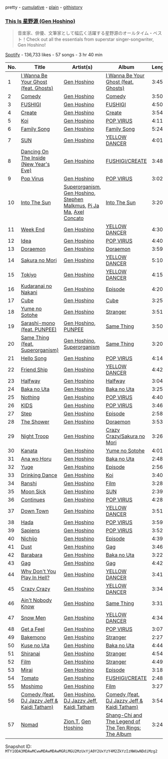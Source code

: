 pretty - [cumulative](/playlists/cumulative/37i9dQZF1DX1WBmdWaXNNZ.md) - [plain](/playlists/plain/37i9dQZF1DX1WBmdWaXNNZ) - [githistory](https://github.githistory.xyz/mackorone/spotify-playlist-archive/blob/main/playlists/plain/37i9dQZF1DX1WBmdWaXNNZ)

### [This Is 星野源 \(Gen Hoshino\)](https://open.spotify.com/playlist/37i9dQZF1DX1WBmdWaXNNZ)

> 音楽家、俳優、文筆家として幅広く活躍する星野源のオールタイム・ベスト！Check out all the essentials from superstar singer\-songwriter, Gen Hoshino!

[Spotify](https://open.spotify.com/user/spotify) - 136,733 likes - 57 songs - 3 hr 40 min

| No. | Title | Artist(s) | Album | Length |
|---|---|---|---|---|
| 1 | [I Wanna Be Your Ghost \(feat\. Ghosts\)](https://open.spotify.com/track/12qmPGMrOCogibc7qyxT9s) | [Gen Hoshino](https://open.spotify.com/artist/1S2S00lgLYLGHWA44qGEUs) | [I Wanna Be Your Ghost \(feat\. Ghosts\)](https://open.spotify.com/album/3yMv72mFXC359orTQ2mZHe) | 3:45 |
| 2 | [Comedy](https://open.spotify.com/track/5SuOikwiRyPMVoIQDJUgSV) | [Gen Hoshino](https://open.spotify.com/artist/1S2S00lgLYLGHWA44qGEUs) | [Comedy](https://open.spotify.com/album/41ERrwfzos93Xlf6hFBiDn) | 3:50 |
| 3 | [FUSHIGI](https://open.spotify.com/track/3dPpQeLTWjCjEbSevDMQfW) | [Gen Hoshino](https://open.spotify.com/artist/1S2S00lgLYLGHWA44qGEUs) | [FUSHIGI](https://open.spotify.com/album/0DgaDZNp5WTWVpCS8jYI5M) | 4:50 |
| 4 | [Create](https://open.spotify.com/track/5FqE1Cd1rt7ijK76BlFx87) | [Gen Hoshino](https://open.spotify.com/artist/1S2S00lgLYLGHWA44qGEUs) | [Create](https://open.spotify.com/album/7yYs9yoqpDz0nkeNdzYpvR) | 3:54 |
| 5 | [Koi](https://open.spotify.com/track/4nmjL1mUKOAfAbo9QG9tSE) | [Gen Hoshino](https://open.spotify.com/artist/1S2S00lgLYLGHWA44qGEUs) | [POP VIRUS](https://open.spotify.com/album/7oFLY1YL5bBI32UHsmQO6q) | 4:11 |
| 6 | [Family Song](https://open.spotify.com/track/3Ms2WsIGHExju0gpucrWxv) | [Gen Hoshino](https://open.spotify.com/artist/1S2S00lgLYLGHWA44qGEUs) | [Family Song](https://open.spotify.com/album/1oJznhV4m2H2PeeNkCnKbR) | 5:24 |
| 7 | [SUN](https://open.spotify.com/track/7rIBp3U5Igzn44l7Z7mOtE) | [Gen Hoshino](https://open.spotify.com/artist/1S2S00lgLYLGHWA44qGEUs) | [YELLOW DANCER](https://open.spotify.com/album/1vtIqjn25qHypqyoI21q8d) | 4:01 |
| 8 | [Dancing On The Inside \(New Year's Eve\)](https://open.spotify.com/track/4yZhE66HniB1CMpEQMaTAx) | [Gen Hoshino](https://open.spotify.com/artist/1S2S00lgLYLGHWA44qGEUs) | [FUSHIGI/CREATE](https://open.spotify.com/album/1tUDKOZlY1s83HQ2D2AZxj) | 3:48 |
| 9 | [Pop Virus](https://open.spotify.com/track/6hDBkm6B8HF9B4oATW28YN) | [Gen Hoshino](https://open.spotify.com/artist/1S2S00lgLYLGHWA44qGEUs) | [POP VIRUS](https://open.spotify.com/album/7oFLY1YL5bBI32UHsmQO6q) | 3:02 |
| 10 | [Into The Sun](https://open.spotify.com/track/6Aw4apZtDh41tu3F0obxDt) | [Superorganism](https://open.spotify.com/artist/0Wkm45quqfx3NepJpXDvwE), [Gen Hoshino](https://open.spotify.com/artist/1S2S00lgLYLGHWA44qGEUs), [Stephen Malkmus](https://open.spotify.com/artist/0WISkx0PwT6lYWdPqKUJY8), [Pi Ja Ma](https://open.spotify.com/artist/4Rvd84k54Bx41YK2kH3GoA), [Axel Concato](https://open.spotify.com/artist/1vmJHFbi8KRWgmOmOU0M5V) | [Into The Sun](https://open.spotify.com/album/2rOnO3lQDhLV6EHoARg3xz) | 3:20 |
| 11 | [Week End](https://open.spotify.com/track/5eZdmSbdCtO344dC0A3CB2) | [Gen Hoshino](https://open.spotify.com/artist/1S2S00lgLYLGHWA44qGEUs) | [YELLOW DANCER](https://open.spotify.com/album/1vtIqjn25qHypqyoI21q8d) | 4:30 |
| 12 | [Idea](https://open.spotify.com/track/30QnX1bcrFYqWQNKfWclr8) | [Gen Hoshino](https://open.spotify.com/artist/1S2S00lgLYLGHWA44qGEUs) | [POP VIRUS](https://open.spotify.com/album/7oFLY1YL5bBI32UHsmQO6q) | 4:40 |
| 13 | [Doraemon](https://open.spotify.com/track/2pcuXnZhTirLXsfXGVFTv2) | [Gen Hoshino](https://open.spotify.com/artist/1S2S00lgLYLGHWA44qGEUs) | [Doraemon](https://open.spotify.com/album/5VGCJPjawUCJhP4PG2IKtp) | 3:59 |
| 14 | [Sakura no Mori](https://open.spotify.com/track/7eEvKU1yG1JaaBEjyV7ySN) | [Gen Hoshino](https://open.spotify.com/artist/1S2S00lgLYLGHWA44qGEUs) | [YELLOW DANCER](https://open.spotify.com/album/1vtIqjn25qHypqyoI21q8d) | 5:10 |
| 15 | [Tokiyo](https://open.spotify.com/track/588HgBgBK9Z2z3MMkGu7YN) | [Gen Hoshino](https://open.spotify.com/artist/1S2S00lgLYLGHWA44qGEUs) | [YELLOW DANCER](https://open.spotify.com/album/1vtIqjn25qHypqyoI21q8d) | 4:15 |
| 16 | [Kudaranai no Nakani](https://open.spotify.com/track/3PhezG0b5NSLgvAcxdQ13G) | [Gen Hoshino](https://open.spotify.com/artist/1S2S00lgLYLGHWA44qGEUs) | [Episode](https://open.spotify.com/album/6gPzhi9DkK9XXbH9PZuDR8) | 4:20 |
| 17 | [Cube](https://open.spotify.com/track/0KS2Tet5hEKRYrsLJkVILV) | [Gen Hoshino](https://open.spotify.com/artist/1S2S00lgLYLGHWA44qGEUs) | [Cube](https://open.spotify.com/album/5PEW5e7jELgzt5QH0dHHpx) | 3:25 |
| 18 | [Yume no Sotohe](https://open.spotify.com/track/5gco2ws1tdB6Md3vFqbwf4) | [Gen Hoshino](https://open.spotify.com/artist/1S2S00lgLYLGHWA44qGEUs) | [Stranger](https://open.spotify.com/album/7GJtALMajef2QQw7cyzXyx) | 3:51 |
| 19 | [Sarashi\-mono \(feat\. PUNPEE\)](https://open.spotify.com/track/1HU8n15qhw1py9JjLoHCaE) | [Gen Hoshino](https://open.spotify.com/artist/1S2S00lgLYLGHWA44qGEUs), [PUNPEE](https://open.spotify.com/artist/0mP8A1qIoufScrsxq18Cw6) | [Same Thing](https://open.spotify.com/album/2ejyLOljyWuPWtSCHaxIue) | 3:50 |
| 20 | [Same Thing \(feat\. Superorganism\)](https://open.spotify.com/track/3deGeTEWAMMPDMzKUFP39q) | [Gen Hoshino](https://open.spotify.com/artist/1S2S00lgLYLGHWA44qGEUs), [Superorganism](https://open.spotify.com/artist/0Wkm45quqfx3NepJpXDvwE) | [Same Thing](https://open.spotify.com/album/2ejyLOljyWuPWtSCHaxIue) | 3:20 |
| 21 | [Hello Song](https://open.spotify.com/track/4xT0IadOt3fBGIFKQPGUdt) | [Gen Hoshino](https://open.spotify.com/artist/1S2S00lgLYLGHWA44qGEUs) | [POP VIRUS](https://open.spotify.com/album/7oFLY1YL5bBI32UHsmQO6q) | 4:14 |
| 22 | [Friend Ship](https://open.spotify.com/track/3hKwzU4pRQwDr5YJODcuRf) | [Gen Hoshino](https://open.spotify.com/artist/1S2S00lgLYLGHWA44qGEUs) | [YELLOW DANCER](https://open.spotify.com/album/1vtIqjn25qHypqyoI21q8d) | 4:42 |
| 23 | [Halfway](https://open.spotify.com/track/5me2njhsNOrvMV2XjVwuXq) | [Gen Hoshino](https://open.spotify.com/artist/1S2S00lgLYLGHWA44qGEUs) | [Halfway](https://open.spotify.com/album/5GURKS7rYpa92t9iXp5hBV) | 3:04 |
| 24 | [Baka no Uta](https://open.spotify.com/track/39CcJng5G8RGnOiQuM5jMg) | [Gen Hoshino](https://open.spotify.com/artist/1S2S00lgLYLGHWA44qGEUs) | [Baka no Uta](https://open.spotify.com/album/2tr63kOkJSfR8PRiIqWkXz) | 3:25 |
| 25 | [Nothing](https://open.spotify.com/track/3Ar74ZAYT9fRzGqsGnE7Kc) | [Gen Hoshino](https://open.spotify.com/artist/1S2S00lgLYLGHWA44qGEUs) | [POP VIRUS](https://open.spotify.com/album/7oFLY1YL5bBI32UHsmQO6q) | 4:40 |
| 26 | [KIDS](https://open.spotify.com/track/4u4gECARUB57ebfqmbKB2W) | [Gen Hoshino](https://open.spotify.com/artist/1S2S00lgLYLGHWA44qGEUs) | [POP VIRUS](https://open.spotify.com/album/7oFLY1YL5bBI32UHsmQO6q) | 3:46 |
| 27 | [Step](https://open.spotify.com/track/7ADRzLxJt9IS8xsEmF2hNU) | [Gen Hoshino](https://open.spotify.com/artist/1S2S00lgLYLGHWA44qGEUs) | [Episode](https://open.spotify.com/album/6gPzhi9DkK9XXbH9PZuDR8) | 2:58 |
| 28 | [The Shower](https://open.spotify.com/track/6J2MV2X7j6wNMzWV9lBh4B) | [Gen Hoshino](https://open.spotify.com/artist/1S2S00lgLYLGHWA44qGEUs) | [Doraemon](https://open.spotify.com/album/5VGCJPjawUCJhP4PG2IKtp) | 3:53 |
| 29 | [Night Troop](https://open.spotify.com/track/7yZHpV8preP7YIjqlY1K6v) | [Gen Hoshino](https://open.spotify.com/artist/1S2S00lgLYLGHWA44qGEUs) | [Crazy Crazy/Sakura no Mori](https://open.spotify.com/album/1a7bYgO5K7wzEhZgGlnZ23) | 3:26 |
| 30 | [Kanata](https://open.spotify.com/track/0ZJxxXQxFW1IABDB1Iwjzp) | [Gen Hoshino](https://open.spotify.com/artist/1S2S00lgLYLGHWA44qGEUs) | [Yume no Sotohe](https://open.spotify.com/album/5YyPibZaKicJjbISgppRHK) | 4:01 |
| 31 | [Ana wo Horu](https://open.spotify.com/track/6BrsfCDjWJwkbhApfOHTYd) | [Gen Hoshino](https://open.spotify.com/artist/1S2S00lgLYLGHWA44qGEUs) | [Baka no Uta](https://open.spotify.com/album/2tr63kOkJSfR8PRiIqWkXz) | 2:48 |
| 32 | [Yuge](https://open.spotify.com/track/5D1d1YeP3q4TBj5k4c6Kxn) | [Gen Hoshino](https://open.spotify.com/artist/1S2S00lgLYLGHWA44qGEUs) | [Episode](https://open.spotify.com/album/6gPzhi9DkK9XXbH9PZuDR8) | 2:56 |
| 33 | [Drinking Dance](https://open.spotify.com/track/2kslhvz31NSZ6eKSiiNH5a) | [Gen Hoshino](https://open.spotify.com/artist/1S2S00lgLYLGHWA44qGEUs) | [Koi](https://open.spotify.com/album/0dQHVhTZlbT2S7vq6pM0t7) | 3:40 |
| 34 | [Ranshi](https://open.spotify.com/track/2Tg1VOIfnI1w6GZDf7owty) | [Gen Hoshino](https://open.spotify.com/artist/1S2S00lgLYLGHWA44qGEUs) | [Film](https://open.spotify.com/album/20B8tfOi3zX4Fi1Qm3f5CY) | 3:28 |
| 35 | [Moon Sick](https://open.spotify.com/track/4FLycfLPnJSx6lCJg3PbnD) | [Gen Hoshino](https://open.spotify.com/artist/1S2S00lgLYLGHWA44qGEUs) | [SUN](https://open.spotify.com/album/5729BXTN8NmCuCkjQTlSL6) | 2:39 |
| 36 | [Continues](https://open.spotify.com/track/67Sio6JxPyqHG62lnJrWL8) | [Gen Hoshino](https://open.spotify.com/artist/1S2S00lgLYLGHWA44qGEUs) | [POP VIRUS](https://open.spotify.com/album/7oFLY1YL5bBI32UHsmQO6q) | 4:28 |
| 37 | [Down Town](https://open.spotify.com/track/7aGylKLUnZ5QHngdviZSsb) | [Gen Hoshino](https://open.spotify.com/artist/1S2S00lgLYLGHWA44qGEUs) | [YELLOW DANCER](https://open.spotify.com/album/1vtIqjn25qHypqyoI21q8d) | 3:51 |
| 38 | [Hada](https://open.spotify.com/track/1FbnblJUrxTv7uGSilSu54) | [Gen Hoshino](https://open.spotify.com/artist/1S2S00lgLYLGHWA44qGEUs) | [POP VIRUS](https://open.spotify.com/album/7oFLY1YL5bBI32UHsmQO6q) | 3:59 |
| 39 | [Sapiens](https://open.spotify.com/track/2YXAvGaZ0NidrX5keTA4dM) | [Gen Hoshino](https://open.spotify.com/artist/1S2S00lgLYLGHWA44qGEUs) | [POP VIRUS](https://open.spotify.com/album/7oFLY1YL5bBI32UHsmQO6q) | 3:52 |
| 40 | [Nichijo](https://open.spotify.com/track/19wvuvxAeBAEHGxt9KIG5e) | [Gen Hoshino](https://open.spotify.com/artist/1S2S00lgLYLGHWA44qGEUs) | [Episode](https://open.spotify.com/album/6gPzhi9DkK9XXbH9PZuDR8) | 4:39 |
| 41 | [Dust](https://open.spotify.com/track/08r2AeGoMNJKd21IVl5N1V) | [Gen Hoshino](https://open.spotify.com/artist/1S2S00lgLYLGHWA44qGEUs) | [Gag](https://open.spotify.com/album/6A3T1oQsAklCecRLwiKPps) | 3:46 |
| 42 | [Barabara](https://open.spotify.com/track/0WZsiLJt3fahbqEA04j2Qv) | [Gen Hoshino](https://open.spotify.com/artist/1S2S00lgLYLGHWA44qGEUs) | [Baka no Uta](https://open.spotify.com/album/2tr63kOkJSfR8PRiIqWkXz) | 3:22 |
| 43 | [Gag](https://open.spotify.com/track/1qr5ewvJ25GNZ84K5R94z8) | [Gen Hoshino](https://open.spotify.com/artist/1S2S00lgLYLGHWA44qGEUs) | [Gag](https://open.spotify.com/album/6A3T1oQsAklCecRLwiKPps) | 4:42 |
| 44 | [Why Don't You Play In Hell?](https://open.spotify.com/track/4cjKCc5EiJbRanDMw81SUG) | [Gen Hoshino](https://open.spotify.com/artist/1S2S00lgLYLGHWA44qGEUs) | [YELLOW DANCER](https://open.spotify.com/album/1vtIqjn25qHypqyoI21q8d) | 3:41 |
| 45 | [Crazy Crazy](https://open.spotify.com/track/5UPRrapEmPhJUhmuUa7qqD) | [Gen Hoshino](https://open.spotify.com/artist/1S2S00lgLYLGHWA44qGEUs) | [YELLOW DANCER](https://open.spotify.com/album/1vtIqjn25qHypqyoI21q8d) | 3:34 |
| 46 | [Ain't Nobody Know](https://open.spotify.com/track/1RsW5svUAwAPNdmFmcNKaa) | [Gen Hoshino](https://open.spotify.com/artist/1S2S00lgLYLGHWA44qGEUs) | [Same Thing](https://open.spotify.com/album/2ejyLOljyWuPWtSCHaxIue) | 3:31 |
| 47 | [Snow Men](https://open.spotify.com/track/5XuHnDWqL3KxOGvcbAbwNJ) | [Gen Hoshino](https://open.spotify.com/artist/1S2S00lgLYLGHWA44qGEUs) | [YELLOW DANCER](https://open.spotify.com/album/1vtIqjn25qHypqyoI21q8d) | 4:34 |
| 48 | [Get a Feel](https://open.spotify.com/track/0EDr2psGs1hBVSKHOS5lOY) | [Gen Hoshino](https://open.spotify.com/artist/1S2S00lgLYLGHWA44qGEUs) | [POP VIRUS](https://open.spotify.com/album/7oFLY1YL5bBI32UHsmQO6q) | 3:07 |
| 49 | [Bakemono](https://open.spotify.com/track/1dHbm7QRN71DiFqwRAL963) | [Gen Hoshino](https://open.spotify.com/artist/1S2S00lgLYLGHWA44qGEUs) | [Stranger](https://open.spotify.com/album/7GJtALMajef2QQw7cyzXyx) | 2:27 |
| 50 | [Kuse no Uta](https://open.spotify.com/track/2hNwpwWM7x1TfNgrbumlEF) | [Gen Hoshino](https://open.spotify.com/artist/1S2S00lgLYLGHWA44qGEUs) | [Baka no Uta](https://open.spotify.com/album/2tr63kOkJSfR8PRiIqWkXz) | 4:44 |
| 51 | [Shiranai](https://open.spotify.com/track/4thliUqGlsr5HrgNaHnKB5) | [Gen Hoshino](https://open.spotify.com/artist/1S2S00lgLYLGHWA44qGEUs) | [Stranger](https://open.spotify.com/album/7GJtALMajef2QQw7cyzXyx) | 4:54 |
| 52 | [Film](https://open.spotify.com/track/4heHCAVdN0df6wrtN6moAI) | [Gen Hoshino](https://open.spotify.com/artist/1S2S00lgLYLGHWA44qGEUs) | [Stranger](https://open.spotify.com/album/7GJtALMajef2QQw7cyzXyx) | 4:49 |
| 53 | [Mirai](https://open.spotify.com/track/1seHFXkqjgRsahTag8RbCU) | [Gen Hoshino](https://open.spotify.com/artist/1S2S00lgLYLGHWA44qGEUs) | [Episode](https://open.spotify.com/album/6gPzhi9DkK9XXbH9PZuDR8) | 3:18 |
| 54 | [Tomato](https://open.spotify.com/track/23Vc7bWEZKZaTpb7gyxOhL) | [Gen Hoshino](https://open.spotify.com/artist/1S2S00lgLYLGHWA44qGEUs) | [FUSHIGI/CREATE](https://open.spotify.com/album/1tUDKOZlY1s83HQ2D2AZxj) | 2:48 |
| 55 | [Moshimo](https://open.spotify.com/track/0hFTQDCIK3CVSivCzBuM8v) | [Gen Hoshino](https://open.spotify.com/artist/1S2S00lgLYLGHWA44qGEUs) | [Film](https://open.spotify.com/album/20B8tfOi3zX4Fi1Qm3f5CY) | 3:27 |
| 56 | [Comedy \(feat\. DJ Jazzy Jeff & Kaidi Tatham\)](https://open.spotify.com/track/55ACw2lzo3PvmuzRmoYVVQ) | [Gen Hoshino](https://open.spotify.com/artist/1S2S00lgLYLGHWA44qGEUs), [DJ Jazzy Jeff](https://open.spotify.com/artist/3nmiIgeri4vEY7y0VpbsCn), [Kaidi Tatham](https://open.spotify.com/artist/1x2aM48UiN5WoQL6ISEPvz) | [Comedy \(feat\. DJ Jazzy Jeff & Kaidi Tatham\)](https://open.spotify.com/album/39Iq6BG49jqLDli2On1ttE) | 3:54 |
| 57 | [Nomad](https://open.spotify.com/track/753sRMieYWBC6HGodwtkjI) | [Zion.T](https://open.spotify.com/artist/5HenzRvMtSrgtvU16XAoby), [Gen Hoshino](https://open.spotify.com/artist/1S2S00lgLYLGHWA44qGEUs) | [Shang\-Chi and The Legend of The Ten Rings: The Album](https://open.spotify.com/album/2kAqjStKcwlDD59H0llhGC) | 3:24 |

Snapshot ID: `MTY1ODA3MDAwMCwwMDAwMDAwMGRiMGU2MzUxYjA0Y2UxYzY4M2ZkYzIzNWUwNDdiMzg2`
